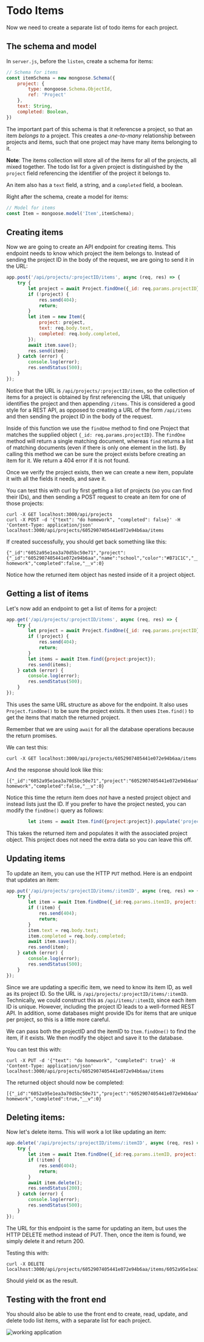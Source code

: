 # Todo Items

Now we need to create a separate list of todo items for each project.

## The schema and model

In `server.js`, before the `listen`, create a schema for items:

```javascript
// Schema for items
const itemSchema = new mongoose.Schema({
    project: {
        type: mongoose.Schema.ObjectId,
        ref: 'Project'
    },
    text: String,
    completed: Boolean,
})
```

The important part of this schema is that it referencse a project, so that an item *belongs to* a project. This creates a *one-to-many* relationship between projects and items, such that one project may have many items belonging to it.

**Note**: The items collection will store all of the items for all of the projects, all mixed together. The todo list for a given project is distinguished by the `project` field referencing the identifier of the project it belongs to.

An item also has a `text` field, a string, and a `completed` field, a boolean.

Right after the schema, create a model for items:

```javascript
// Model for items
const Item = mongoose.model('Item',itemSchema);
```

## Creating items

Now we are going to create an API endpoint for creating items. This endpoint needs to know which project the item belongs to. Instead of sending the project ID in the body of the request, we are going to send it in the URL:

```javascript
app.post('/api/projects/:projectID/items', async (req, res) => {
    try {
        let project = await Project.findOne({_id: req.params.projectID});
        if (!project) {
            res.send(404);
            return;
        }
        let item = new Item({
            project: project,
            text: req.body.text,
            completed: req.body.completed,
        });
        await item.save();
        res.send(item);
    } catch (error) {
        console.log(error);
        res.sendStatus(500);
    }
});
```

Notice that the URL is `/api/projects/:projectID/items`, so the collection of items for a project is obtained by first referencing the URL that uniquely identifies the project and then appending `/items`. This is considered a good style for a REST API, as opposed to creating a URL of the form `/api/items` and then sending the project ID in the body of the request.

Inside of this function we use the `findOne` method to find one Project that matches the supplied object `{_id: req.params.projectID}`. The `findOne` method will return a single matching document, whereas `find` returns a list of matching documents (even if there is only one element in the list). By calling this method we can be sure the project exists before creating an item for it. We return a 404 error if it is not found.

Once we verify the project exists, then we can create a new item, populate it with all the fields it needs, and save it.

You can test this with curl by first getting a list of projects (so you can find their IDs), and then sending a POST request to create an item for one of those projects:

```
curl -X GET localhost:3000/api/projects
curl -X POST -d '{"text": "do homework", "completed": false}' -H 'Content-Type: application/json' localhost:3000/api/projects/6052907405441e072e94b6aa/items
```

If created successfully, you should get back something like this:

```
{"_id":"6052a95e1ea3a70d5bc50e71","project":{"_id":"6052907405441e072e94b6aa","name":"school","color":"#B71C1C","__v":0},"text":"do homework","completed":false,"__v":0}
```

Notice how the returned item object has nested inside of it a project object.

## Getting a list of items

Let's now add an endpoint to get a list of items for a project:

```javascript
app.get('/api/projects/:projectID/items', async (req, res) => {
    try {
        let project = await Project.findOne({_id: req.params.projectID});
        if (!project) {
            res.send(404);
            return;
        }
        let items = await Item.find({project:project});
        res.send(items);
    } catch (error) {
        console.log(error);
        res.sendStatus(500);
    }
});
```

This uses the same URL structure as above for the endpoint. It also uses `Project.findOne()` to be sure the project exists. It then uses `Item.find()` to get the items that match the returned project.

Remember that we are using `await` for all the database operations because the return promises.

We can test this:

```
curl -X GET localhost:3000/api/projects/6052907405441e072e94b6aa/items
```

And the response should look like this:

```
[{"_id":"6052a95e1ea3a70d5bc50e71","project":"6052907405441e072e94b6aa","text":"do homework","completed":false,"__v":0}
```

Notice this time the return item does *not* have a nested project object and instead lists just the ID. If you prefer to have the project nested, you can modify the `findOne()` query as follows:

```javascript
        let items = await Item.find({project:project}).populate('project');
```

This takes the returned item and populates it with the associated project object. This project does not need the extra data so you can leave this off.

## Updating items

To update an item, you can use the HTTP `PUT` method. Here is an endpoint that updates an item:

```javascript
app.put('/api/projects/:projectID/items/:itemID', async (req, res) => {
    try {
        let item = await Item.findOne({_id:req.params.itemID, project: req.params.projectID});
        if (!item) {
            res.send(404);
            return;
        }
        item.text = req.body.text;
        item.completed = req.body.completed;
        await item.save();
        res.send(item);
    } catch (error) {
        console.log(error);
        res.sendStatus(500);
    }
});
```

Since we are updating a specific item, we need to know its item ID, as well as its project ID. So the URL is `/api/projects/:projectID/items/:itemID`. Technically, we could construct this as `/api/items/:itemID`, since each item ID is unique. However, including the project ID leads to a well-formed REST API. In addition, some databases might provide IDs for items that are unique per project, so this is a little more careful.

We can pass both the projectID and the itemID to `Item.findOne()` to find the item, if it exists. We then modify the object and save it to the database.

You can test this with:

```
curl -X PUT -d '{"text": "do homework", "completed": true}' -H 'Content-Type: application/json' localhost:3000/api/projects/6052907405441e072e94b6aa/items
```

The returned object should now be completed:

```
[{"_id":"6052a95e1ea3a70d5bc50e71","project":"6052907405441e072e94b6aa","text":"do homework","completed":true,"__v":0}
```

## Deleting items:

Now let's delete items. This will work a lot like updating an item:

```javascript
app.delete('/api/projects/:projectID/items/:itemID', async (req, res) => {
    try {
        let item = await Item.findOne({_id:req.params.itemID, project: req.params.projectID});
        if (!item) {
            res.send(404);
            return;
        }
        await item.delete();
        res.sendStatus(200);
    } catch (error) {
        console.log(error);
        res.sendStatus(500);
    }
});
```

The URL for this endpoint is the same for updating an item, but uses the HTTP DELETE method instead of PUT. Then, once the item is found, we simply delete it and return 200.

Testing this with:

```
curl -X DELETE localhost:3000/api/projects/6052907405441e072e94b6aa/items/6052a95e1ea3a70d5bc50e71
```

Should yield `OK` as the result.

## Testing with the front end

You should also be able to use the front end to create, read, update, and delete todo list items, with a separate list for each project.

![working application](../screenshots/finished.png)
